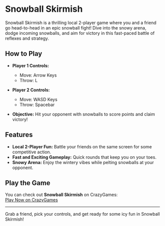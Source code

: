 # Snowball Skirmish

Snowball Skirmish is a thrilling local 2-player game where you and a friend go head-to-head in an epic snowball fight! Dive into the snowy arena, dodge incoming snowballs, and aim for victory in this fast-paced battle of reflexes and strategy.

## How to Play
- **Player 1 Controls:**
  - Move: Arrow Keys
  - Throw: L

- **Player 2 Controls:**
  - Move: WASD Keys
  - Throw: Spacebar

- **Objective:** Hit your opponent with snowballs to score points and claim victory!

## Features
- **Local 2-Player Fun:** Battle your friends on the same screen for some competitive action.
- **Fast and Exciting Gameplay:** Quick rounds that keep you on your toes.
- **Snowy Arena:** Enjoy the wintery vibes while pelting snowballs at your opponent.

## Play the Game
You can check out **Snowball Skirmish** on CrazyGames:  
[Play Now on CrazyGames](https://www.crazygames.com/game/snowball-skirmish)

---

Grab a friend, pick your controls, and get ready for some icy fun in Snowball Skirmish!
